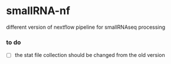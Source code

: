 # smallRNA-nf 

different version of nextflow pipeline for smallRNAseq processing



### to do 
- [ ] the stat file collection should be changed from the old version     